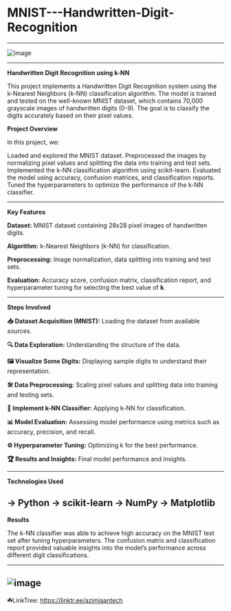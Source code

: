 # MNIST---Handwritten-Digit-Recognition

----------

![image](https://github.com/user-attachments/assets/20e725b4-0074-47f1-9d49-5ce4843aa542)

----------

**Handwritten Digit Recognition using k-NN**

This project implements a Handwritten Digit Recognition system using the k-Nearest Neighbors (k-NN) classification algorithm. The model is trained and tested on the well-known MNIST dataset, which contains 70,000 grayscale images of handwritten digits (0-9). The goal is to classify the digits accurately based on their pixel values.

**Project Overview**

In this project, we:

Loaded and explored the MNIST dataset.
Preprocessed the images by normalizing pixel values and splitting the data into training and test sets.
Implemented the k-NN classification algorithm using scikit-learn.
Evaluated the model using accuracy, confusion matrices, and classification reports.
Tuned the hyperparameters to optimize the performance of the k-NN classifier.

--------
**Key Features**

**Dataset:** MNIST dataset containing 28x28 pixel images of handwritten digits.

**Algorithm:** k-Nearest Neighbors (k-NN) for classification.

**Preprocessing:** Image normalization, data splitting into training and test sets.

**Evaluation:** Accuracy score, confusion matrix, classification report, and hyperparameter tuning for selecting the best value of **k**.

--------

**Steps Involved**

**📥 Dataset Acquisition (MNIST):** Loading the dataset from available sources.

**🔍 Data Exploration:** Understanding the structure of the data.

**🖼 Visualize Some Digits:** Displaying sample digits to understand their representation.

**🛠 Data Preprocessing:** Scaling pixel values and splitting data into training and testing sets.

**🤖 Implement k-NN Classifier:** Applying k-NN for classification.

**📊 Model Evaluation:** Assessing model performance using metrics such as accuracy, precision, and recall.

**⚙️ Hyperparameter Tuning:** Optimizing k for the best performance.

**🏆 Results and Insights:** Final model performance and insights.

--------

**Technologies Used**

-> Python
-> scikit-learn
-> NumPy
-> Matplotlib
--------
**Results**

The k-NN classifier was able to achieve high accuracy on the MNIST test set after tuning hyperparameters. The confusion matrix and classification report provided valuable insights into the model’s performance across different digit classifications.


--------
![image](https://github.com/user-attachments/assets/610623a2-4266-424a-9353-7426334fe18f)
--------
☘️LinkTree: https://linktr.ee/azimjaantech


